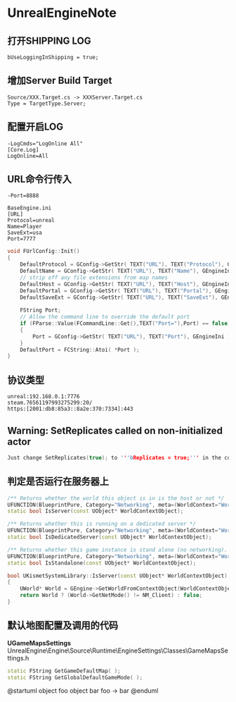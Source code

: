 ﻿# UnrealEngineNote


## 打开SHIPPING LOG
    bUseLoggingInShipping = true;

## 增加Server Build Target
    Source/XXX.Target.cs -> XXXServer.Target.cs
    Type = TargetType.Server;


## 配置开启LOG
    -LogCmds="LogOnline All"
    [Core.Log]
    LogOnline=All

## URL命令行传入
    -Port=8888

    BaseEngine.ini
    [URL]
    Protocol=unreal
    Name=Player
	SaveExt=usa
	Port=7777


```c++
void FUrlConfig::Init()
{
	DefaultProtocol = GConfig->GetStr( TEXT("URL"), TEXT("Protocol"), GEngineIni );
	DefaultName = GConfig->GetStr( TEXT("URL"), TEXT("Name"), GEngineIni );
	// strip off any file extensions from map names
	DefaultHost = GConfig->GetStr( TEXT("URL"), TEXT("Host"), GEngineIni );
	DefaultPortal = GConfig->GetStr( TEXT("URL"), TEXT("Portal"), GEngineIni );
	DefaultSaveExt = GConfig->GetStr( TEXT("URL"), TEXT("SaveExt"), GEngineIni );
	
	FString Port;
	// Allow the command line to override the default port
	if (FParse::Value(FCommandLine::Get(),TEXT("Port="),Port) == false)
	{
		Port = GConfig->GetStr( TEXT("URL"), TEXT("Port"), GEngineIni );
	}
	DefaultPort = FCString::Atoi( *Port );
}
```


## 协议类型
    unreal:192.168.0.1:7776
    steam.76561197993275299:20/
    https:[2001:db8:85a3::8a2e:370:7334]:443


## Warning: SetReplicates called on non-initialized actor
```c++
Just change SetReplicates(true); to '''bReplicates = true;''' in the constructor.
```


## 判定是否运行在服务器上
```c++
/** Returns whether the world this object is in is the host or not */
UFUNCTION(BlueprintPure, Category="Networking", meta=(WorldContext="WorldContextObject") )
static bool IsServer(const UObject* WorldContextObject);

/** Returns whether this is running on a dedicated server */
UFUNCTION(BlueprintPure, Category="Networking", meta=(WorldContext="WorldContextObject"))
static bool IsDedicatedServer(const UObject* WorldContextObject);

/** Returns whether this game instance is stand alone (no networking). */
UFUNCTION(BlueprintPure, Category="Networking", meta=(WorldContext="WorldContextObject"))
static bool IsStandalone(const UObject* WorldContextObject);

bool UKismetSystemLibrary::IsServer(const UObject* WorldContextObject)
{
	UWorld* World = GEngine->GetWorldFromContextObject(WorldContextObject, EGetWorldErrorMode::LogAndReturnNull);
	return World ? (World->GetNetMode() != NM_Client) : false;
}
```

## 默认地图配置及调用的代码 

**UGameMapsSettings**  
UnrealEngine\Engine\Source\Runtime\EngineSettings\Classes\GameMapsSettings.h
```c++
static FString GetGameDefaultMap( );
static FString GetGlobalDefaultGameMode( );
```



@startuml
object foo
object bar
foo -> bar
@enduml